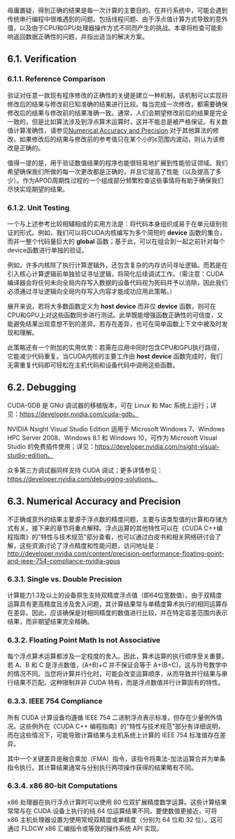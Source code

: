 毋庸置疑，得到正确的结果是每一次计算的主要目的。在并行系统中，可能会遇到传统串行编程中很难遇到的问题。包括线程问题、由于浮点值计算方式导致的意外值，以及由于CPU和GPU处理器操作方式不同而产生的挑战。本章将检查可能影响返回数据正确性的问题，并指出适当的解决方案。

## 6.1. Verification
### 6.1.1. Reference Comparison
验证对任意一款现有程序修改的正确性的关键是建立一种机制，该机制可以实现将修改后的结果与修改前已知准确的结果进行比较。每当完成一次修改，都需要确保修改后的结果与修改前的结果准确一致。通常，人们会期望修改前后的结果是完全一致的，但是比如算法涉及到浮点算术运算时，这并不能总是被严格保证。有关数值计算准确性，请参见[Numerical Accuracy and Precision](https://docs.nvidia.com/cuda/archive/11.4.0/cuda-c-best-practices-guide/index.html#numerical-accuracy-and-precision).对于其他算法的修改，如果修改后的结果与修改前的参考值只在某个小的ε范围内波动，则认为该修改是正确的。

值得一提的是，用于验证数值结果的程序也能很轻易地扩展到性能验证领域。我们希望确保我们所做的每一次更改都是正确的，并且它提高了性能（以及提高了多少）。作为APOD周期性过程的一个组成部分频繁检查这些事情将有助于确保我们尽快实现期望的结果。

### 6.1.2. Unit Testing
一个与上述参考比较相辅相成的实用方法是：将代码本身组织成易于在单元级别验证的形式。例如，我们可以将CUDA内核编写为多个简短的 __device__ 函数的集合，而非一整个代码量巨大的 __global__ 函数；基于此，可以在组合到一起之前针对每个device函数进行单独的验证。

例如，许多内核除了执行计算逻辑外，还包含复杂的内存访问寻址逻辑。而若是在引入核心计算逻辑前单独验证寻址逻辑，将简化后续调试工作。（需注意：CUDA编译器会将任何未向全局内存写入数据的设备代码视为死码并予以消除，因此我们必须通过寻址逻辑向全局内存写入内容才能成功应用此策略。）

展开来说，若将大多数函数定义为 __host__ __device__ 而非仅 __device__ 函数，则可在CPU和GPU上对这些函数同步进行测试。此举既能增强函数正确性的可信度，又能避免结果出现意想不到的差异。若存在差异，也可在简单函数上下文中被及时发现和理解。

此策略还有一个附加的实用优势：若需在应用中同时包含CPU和GPU执行路径，它能减少代码重复。当CUDA内核的主要工作由 __host__ __device__ 函数完成时，我们无需重复代码即可轻松在主机代码和设备代码中调用这些函数。

## 6.2. Debugging
CUDA-GDB 是 GNU 调试器的移植版本，可在 Linux 和 Mac 系统上运行；详见：https://developer.nvidia.com/cuda-gdb。

NVIDIA Nsight Visual Studio Edition 适用于 Microsoft Windows 7、Windows HPC Server 2008、Windows 8.1 和 Windows 10，可作为 Microsoft Visual Studio 的免费插件使用；详见：https://developer.nvidia.com/nsight-visual-studio-edition。

众多第三方调试器同样支持 CUDA 调试；更多详情参见：https://developer.nvidia.com/debugging-solutions。

## 6.3. Numerical Accuracy and Precision
不正确或意外的结果主要源于浮点数的精度问题，主要与该类型值的计算和存储方式有关。接下来的章节将重点解释。浮点运算的其他特性可以在《CUDA C++编程指南》的"特性与技术规范"部分查看，也可以通过白皮书和相关网络研讨会了解，这些资源讨论了浮点精度和性能问题，访问地址是：
http://developer.nvidia.com/content/precision-performance-floating-point-and-ieee-754-compliance-nvidia-gpus

### 6.3.1. Single vs. Double Precision
计算能力1.3及以上的设备原生支持双精度浮点值（即64位宽数值）。由于双精度运算具有更高精度且涉及舍入问题，其计算结果常与单精度算术执行的相同运算存在差异。因此，应该确保是对相同精度的数值进行比较，并在特定容差范围内表示结果，而非期望结果完全精确。

### 6.3.2. Floating Point Math Is not Associative
每个浮点算术运算都涉及一定程度的舍入。因此，算术运算的执行顺序至关重要。若 A、B 和 C 是浮点数值，(A+B)+C 并不保证会等于 A+(B+C)，这与符号数学中的情况不同。当您将计算并行化时，可能会改变运算顺序，从而导致并行结果与串行结果不匹配。这种限制并非 CUDA 特有，而是浮点数值并行计算固有的特性。

### 6.3.3. IEEE 754 Compliance
所有 CUDA 计算设备均遵循 IEEE 754 二进制浮点表示标准，但存在少量例外情况。这些例外在《CUDA C++ 编程指南》的"特性与技术规范"部分有详细说明，而在这些情况下，可能导致计算结果与主机系统上计算的 IEEE 754 标准值存在差异。

其中一个关键差异是融合乘加（FMA）指令，该指令将乘法-加法运算合并为单条指令执行。其计算结果通常与分别执行两项操作获得的结果略有不同。

### 6.3.4. x86 80-bit Computations
x86 处理器在执行浮点计算时可以使用 80 位双扩展精度数学运算。这些计算结果常常与在 CUDA 设备上执行的纯 64 位运算结果不同。要使数值更接近，可将 x86 主机处理器设置为使用常规双精度或单精度（分别为 64 位和 32 位）。这可通过 FLDCW x86 汇编指令或等效的操作系统 API 实现。